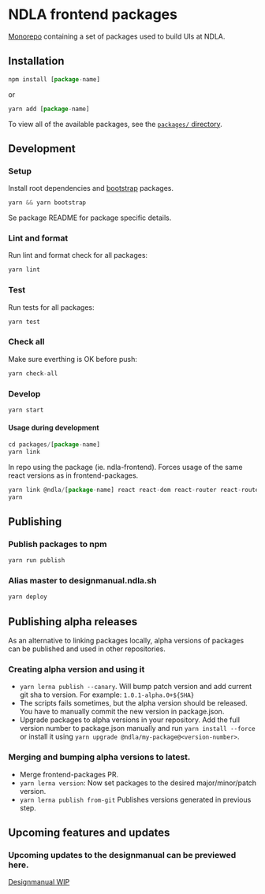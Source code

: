 # NDLA frontend packages

[Monorepo](https://github.com/babel/babel/blob/master/doc/design/monorepo.md) containing a set of packages used to build UIs at NDLA.

## Installation

```js
npm install [package-name]
```

or

```js
yarn add [package-name]
```

To view all of the available packages, see the [`packages/` directory](packages).

## Development

### Setup

Install root dependencies and [bootstrap](https://github.com/lerna/lerna#bootstrap) packages.

```js
yarn && yarn bootstrap
```

Se package README for package specific details.

### Lint and format

Run lint and format check for all packages:

```js
yarn lint
```

### Test

Run tests for all packages:

```js
yarn test
```

### Check all

Make sure everthing is OK before push:

```js
yarn check-all
```

### Develop

```js
yarn start
```

#### Usage during development

```js
cd packages/[package-name]
yarn link
```

In repo using the package (ie. ndla-frontend). Forces usage of the same react versions as in frontend-packages.

```js
yarn link @ndla/[package-name] react react-dom react-router react-router-dom
yarn
```

## Publishing

### Publish packages to npm

```js
yarn run publish
```

### Alias master to designmanual.ndla.sh

```js
yarn deploy
```

## Publishing alpha releases

As an alternative to linking packages locally, alpha versions of packages can be published and used in other repositories.

### Creating alpha version and using it

- `yarn lerna publish --canary`. Will bump patch version and add current git sha to version. For example: `1.0.1-alpha.0+${SHA}`
- The scripts fails sometimes, but the alpha version should be released. You have to manually commit the new version in package.json.
- Upgrade packages to alpha versions in your repository. Add the full version number to package.json manually and run `yarn install --force` or install it using `yarn upgrade @ndla/my-package@<version-number>`.

### Merging and bumping alpha versions to latest.

- Merge frontend-packages PR.
- `yarn lerna version`: Now set packages to the desired major/minor/patch version.
- `yarn lerna publish from-git` Publishes versions generated in previous step.

## Upcoming features and updates

### Upcoming updates to the designmanual can be previewed here.

[Designmanual WIP](https://designmanual.ndla.no/?path=/story/velkommen--til-ndlas-designmanual)
